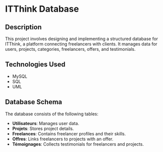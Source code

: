 # ITThink Database

## Description
This project involves designing and implementing a structured database for ITThink, a platform connecting freelancers with clients. It manages data for users, projects, categories, freelancers, offers, and testimonials.

## Technologies Used
- MySQL
- SQL
- UML

## Database Schema
The database consists of the following tables:
- **Utilisateurs**: Manages user data.
- **Projets**: Stores project details.
- **Freelances**: Contains freelancer profiles and their skills.
- **Offres**: Links freelancers to projects with an offer.
- **Témoignages**: Collects testimonials for freelancers and projects.